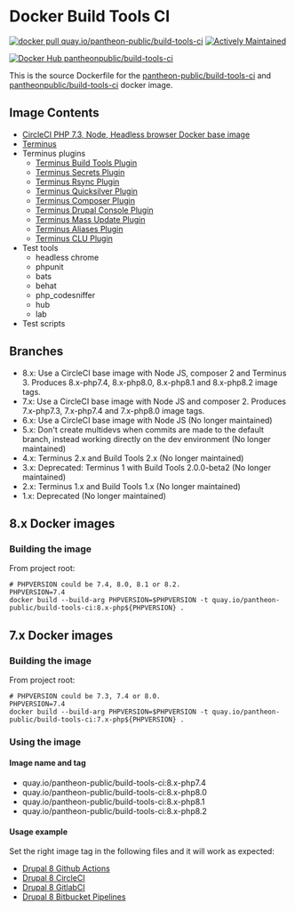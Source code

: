 # Docker Build Tools CI

[![docker pull quay.io/pantheon-public/build-tools-ci](https://img.shields.io/badge/image-quay-blue.svg)](https://quay.io/repository/pantheon-public/build-tools-ci)
[![Actively Maintained](https://img.shields.io/badge/Pantheon-Actively_Maintained-yellow?logo=pantheon&color=FFDC28)](https://pantheon.io/docs/oss-support-levels#actively-maintained-support)

[![Docker Hub pantheonpublic/build-tools-ci](https://img.shields.io/docker/pulls/pantheonpublic/build-tools-ci)](https://hub.docker.com/repository/docker/pantheonpublic/build-tools-ci)

This is the source Dockerfile for the [pantheon-public/build-tools-ci](https://quay.io/repository/pantheon-public/build-tools-ci) and [pantheonpublic/build-tools-ci](https://hub.docker.com/repository/docker/pantheonpublic/build-tools-ci) docker image.

## Image Contents

- [CircleCI PHP 7.3, Node, Headless browser Docker base image](https://hub.docker.com/r/circleci/php)
- [Terminus](https://github.com/pantheon-systems/terminus)
- Terminus plugins
  - [Terminus Build Tools Plugin](https://github.com/pantheon-systems/terminus-build-tools-plugin)
  - [Terminus Secrets Plugin](https://github.com/pantheon-systems/terminus-secrets-plugin)
  - [Terminus Rsync Plugin](https://github.com/pantheon-systems/terminus-rsync-plugin)
  - [Terminus Quicksilver Plugin](https://github.com/pantheon-systems/terminus-quicksilver-plugin)
  - [Terminus Composer Plugin](https://github.com/pantheon-systems/terminus-composer-plugin)
  - [Terminus Drupal Console Plugin](https://github.com/pantheon-systems/terminus-drupal-console-plugin)
  - [Terminus Mass Update Plugin](https://github.com/pantheon-systems/terminus-mass-update)
  - [Terminus Aliases Plugin](https://github.com/pantheon-systems/terminus-aliases-plugin)
  - [Terminus CLU Plugin](https://github.com/pantheon-systems/terminus-clu-plugin)
- Test tools
  - headless chrome
  - phpunit
  - bats
  - behat
  - php_codesniffer
  - hub
  - lab
- Test scripts

## Branches

- 8.x: Use a CircleCI base image with Node JS, composer 2 and Terminus 3. Produces 8.x-php7.4, 8.x-php8.0, 8.x-php8.1 and 8.x-php8.2 image tags.
- 7.x: Use a CircleCI base image with Node JS and composer 2. Produces 7.x-php7.3, 7.x-php7.4 and 7.x-php8.0 image tags.
- 6.x: Use a CircleCI base image with Node JS (No longer maintained)
- 5.x: Don't create multidevs when commits are made to the default branch, instead working directly on the dev environment (No longer maintained)
- 4.x: Terminus 2.x and Build Tools 2.x (No longer maintained)
- 3.x: Deprecated: Terminus 1 with Build Tools 2.0.0-beta2 (No longer maintained)
- 2.x: Terminus 1.x and Build Tools 1.x (No longer maintained)
- 1.x: Deprecated (No longer maintained)

## 8.x Docker images

### Building the image

From project root:

```
# PHPVERSION could be 7.4, 8.0, 8.1 or 8.2.
PHPVERSION=7.4
docker build --build-arg PHPVERSION=$PHPVERSION -t quay.io/pantheon-public/build-tools-ci:8.x-php${PHPVERSION} .
```

## 7.x Docker images

### Building the image

From project root:

```
# PHPVERSION could be 7.3, 7.4 or 8.0.
PHPVERSION=7.4
docker build --build-arg PHPVERSION=$PHPVERSION -t quay.io/pantheon-public/build-tools-ci:7.x-php${PHPVERSION} .
```

### Using the image

#### Image name and tag

- quay.io/pantheon-public/build-tools-ci:8.x-php7.4
- quay.io/pantheon-public/build-tools-ci:8.x-php8.0
- quay.io/pantheon-public/build-tools-ci:8.x-php8.1
- quay.io/pantheon-public/build-tools-ci:8.x-php8.2

#### Usage example

Set the right image tag in the following files and it will work as expected:

- [Drupal 8 Github Actions](https://github.com/pantheon-systems/example-drops-8-composer/blob/master/.ci/.github/workflows/build_deploy_and_test.yml)
- [Drupal 8 CircleCI](https://github.com/pantheon-systems/example-drops-8-composer/blob/master/.circleci/config.yml)
- [Drupal 8 GitlabCI](https://github.com/pantheon-systems/example-drops-8-composer/blob/master/.gitlab-ci.yml)
- [Drupal 8 Bitbucket Pipelines](https://github.com/pantheon-systems/example-drops-8-composer/blob/master/bitbucket-pipelines.yml)

